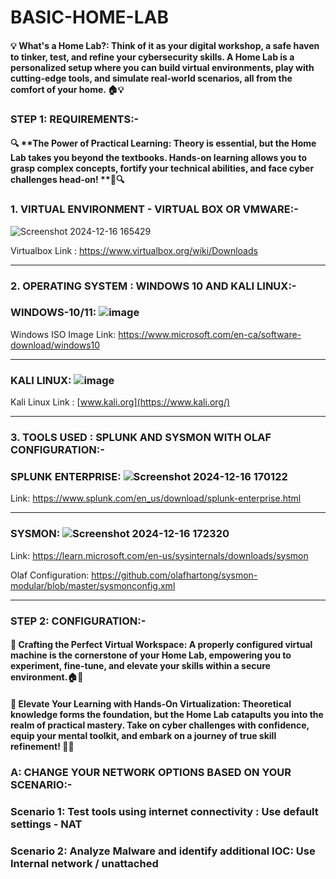# BASIC-HOME-LAB

#### 💡 **What's a Home Lab?: Think of it as your digital workshop, a safe haven to tinker, test, and refine your cybersecurity skills. A Home Lab is a personalized setup where you can build virtual environments, play with cutting-edge tools, and simulate real-world scenarios, all from the comfort of your home.** 🏠💡


### STEP 1: REQUIREMENTS:- 

#### 🔍 **The Power of Practical Learning: Theory is essential, but the Home Lab takes you beyond the textbooks.  Hands-on learning allows you to grasp complex concepts, fortify your technical abilities, and face cyber challenges head-on! **🧠🔍

### 1. VIRTUAL ENVIRONMENT - VIRTUAL BOX OR VMWARE:-

![Screenshot 2024-12-16 165429](https://github.com/user-attachments/assets/34ee4436-dc10-471e-8132-67049ac5bdf2)

Virtualbox Link : https://www.virtualbox.org/wiki/Downloads

---

### 2. OPERATING SYSTEM : WINDOWS 10 AND KALI LINUX:-

### WINDOWS-10/11: ![image](https://github.com/user-attachments/assets/1d4e8060-5225-44f7-9f1c-892d225ef48b)

Windows ISO Image Link: https://www.microsoft.com/en-ca/software-download/windows10

---

### KALI LINUX: ![image](https://github.com/user-attachments/assets/a83d0741-d51b-4c03-9df3-99327b2054f6)


Kali Linux Link : [www.kali.org](https://www.kali.org/)

---

### 3. TOOLS USED : SPLUNK AND SYSMON WITH OLAF CONFIGURATION:-

### SPLUNK ENTERPRISE: ![Screenshot 2024-12-16 170122](https://github.com/user-attachments/assets/84b9c38e-d06e-41d0-8898-af7d9abf359c)

Link: https://www.splunk.com/en_us/download/splunk-enterprise.html

---

### SYSMON: ![Screenshot 2024-12-16 172320](https://github.com/user-attachments/assets/ccd044ef-c637-4232-a242-374a58924de4)


Link: https://learn.microsoft.com/en-us/sysinternals/downloads/sysmon

Olaf Configuration: https://github.com/olafhartong/sysmon-modular/blob/master/sysmonconfig.xml

---

### STEP 2: CONFIGURATION:- 

#### 🔧 **Crafting the Perfect Virtual Workspace: A properly configured virtual machine is the cornerstone of your Home Lab, empowering you to experiment, fine-tune, and elevate your skills within a secure environment.**🏠🔧

#### 🚀 **Elevate Your Learning with Hands-On Virtualization: Theoretical knowledge forms the foundation, but the Home Lab catapults you into the realm of practical mastery. Take on cyber challenges with confidence, equip your mental toolkit, and embark on a journey of true skill refinement!** 🚀🧠


### A: CHANGE YOUR NETWORK OPTIONS BASED ON YOUR SCENARIO:-

### Scenario 1: Test tools using internet connectivity : Use default settings - NAT 

### Scenario 2: Analyze Malware and identify additional IOC: Use Internal network / unattached

### 






